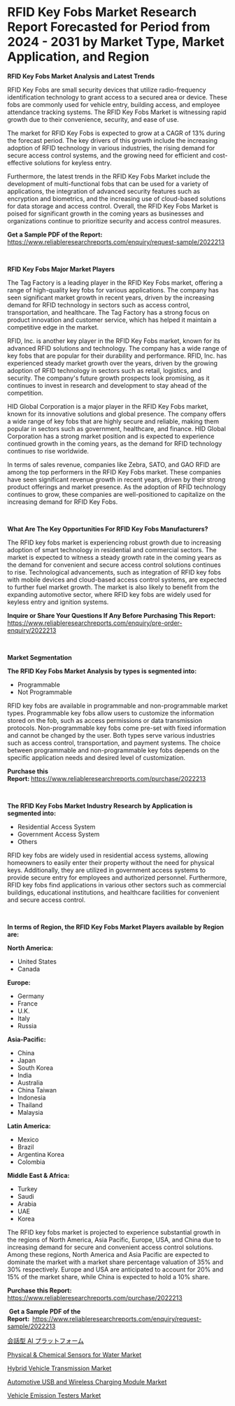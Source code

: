 <p><h1>RFID Key Fobs Market Research Report Forecasted for Period from 2024 -  2031 by Market Type, Market Application, and Region</h1></p><p><strong>RFID Key Fobs Market Analysis and Latest Trends</strong></p>
<p><p>RFID Key Fobs are small security devices that utilize radio-frequency identification technology to grant access to a secured area or device. These fobs are commonly used for vehicle entry, building access, and employee attendance tracking systems. The RFID Key Fobs Market is witnessing rapid growth due to their convenience, security, and ease of use.</p><p>The market for RFID Key Fobs is expected to grow at a CAGR of 13% during the forecast period. The key drivers of this growth include the increasing adoption of RFID technology in various industries, the rising demand for secure access control systems, and the growing need for efficient and cost-effective solutions for keyless entry.</p><p>Furthermore, the latest trends in the RFID Key Fobs Market include the development of multi-functional fobs that can be used for a variety of applications, the integration of advanced security features such as encryption and biometrics, and the increasing use of cloud-based solutions for data storage and access control. Overall, the RFID Key Fobs Market is poised for significant growth in the coming years as businesses and organizations continue to prioritize security and access control measures.</p></p>
<p><strong>Get a Sample PDF of the Report:&nbsp;</strong> <a href="https://www.reliableresearchreports.com/enquiry/request-sample/2022213">https://www.reliableresearchreports.com/enquiry/request-sample/2022213</a></p>
<p>&nbsp;</p>
<p><strong>RFID Key Fobs Major Market Players</strong></p>
<p><p>The Tag Factory is a leading player in the RFID Key Fobs market, offering a range of high-quality key fobs for various applications. The company has seen significant market growth in recent years, driven by the increasing demand for RFID technology in sectors such as access control, transportation, and healthcare. The Tag Factory has a strong focus on product innovation and customer service, which has helped it maintain a competitive edge in the market.</p><p>RFID, Inc. is another key player in the RFID Key Fobs market, known for its advanced RFID solutions and technology. The company has a wide range of key fobs that are popular for their durability and performance. RFID, Inc. has experienced steady market growth over the years, driven by the growing adoption of RFID technology in sectors such as retail, logistics, and security. The company's future growth prospects look promising, as it continues to invest in research and development to stay ahead of the competition.</p><p>HID Global Corporation is a major player in the RFID Key Fobs market, known for its innovative solutions and global presence. The company offers a wide range of key fobs that are highly secure and reliable, making them popular in sectors such as government, healthcare, and finance. HID Global Corporation has a strong market position and is expected to experience continued growth in the coming years, as the demand for RFID technology continues to rise worldwide.</p><p>In terms of sales revenue, companies like Zebra, SATO, and GAO RFID are among the top performers in the RFID Key Fobs market. These companies have seen significant revenue growth in recent years, driven by their strong product offerings and market presence. As the adoption of RFID technology continues to grow, these companies are well-positioned to capitalize on the increasing demand for RFID Key Fobs.</p></p>
<p>&nbsp;</p>
<p><strong>What Are The Key Opportunities For RFID Key Fobs Manufacturers?</strong></p>
<p><p>The RFID key fobs market is experiencing robust growth due to increasing adoption of smart technology in residential and commercial sectors. The market is expected to witness a steady growth rate in the coming years as the demand for convenient and secure access control solutions continues to rise. Technological advancements, such as integration of RFID key fobs with mobile devices and cloud-based access control systems, are expected to further fuel market growth. The market is also likely to benefit from the expanding automotive sector, where RFID key fobs are widely used for keyless entry and ignition systems.</p></p>
<p><strong>Inquire or Share Your Questions If Any Before Purchasing This Report:</strong> <a href="https://www.reliableresearchreports.com/enquiry/pre-order-enquiry/2022213">https://www.reliableresearchreports.com/enquiry/pre-order-enquiry/2022213</a></p>
<p>&nbsp;</p>
<p><strong>Market Segmentation</strong></p>
<p><strong>The RFID Key Fobs Market Analysis by types is segmented into:</strong></p>
<p><ul><li>Programmable</li><li>Not Programmable</li></ul></p>
<p><p>RFID key fobs are available in programmable and non-programmable market types. Programmable key fobs allow users to customize the information stored on the fob, such as access permissions or data transmission protocols. Non-programmable key fobs come pre-set with fixed information and cannot be changed by the user. Both types serve various industries such as access control, transportation, and payment systems. The choice between programmable and non-programmable key fobs depends on the specific application needs and desired level of customization.</p></p>
<p><strong>Purchase this Report:&nbsp;</strong><a href="https://www.reliableresearchreports.com/purchase/2022213">https://www.reliableresearchreports.com/purchase/2022213</a></p>
<p>&nbsp;</p>
<p><strong>The RFID Key Fobs Market Industry Research by Application is segmented into:</strong></p>
<p><ul><li>Residential Access System</li><li>Government Access System</li><li>Others</li></ul></p>
<p><p>RFID key fobs are widely used in residential access systems, allowing homeowners to easily enter their property without the need for physical keys. Additionally, they are utilized in government access systems to provide secure entry for employees and authorized personnel. Furthermore, RFID key fobs find applications in various other sectors such as commercial buildings, educational institutions, and healthcare facilities for convenient and secure access control.</p></p>
<p>&nbsp;</p>
<p><strong>In terms of Region, the RFID Key Fobs Market Players available by Region are:</strong></p>
<p>
    <p> <strong> North America: </strong>
        <ul>
            <li>United States</li>
            <li>Canada</li>
        </ul>
        </p> 
    <p> <strong> Europe: </strong>
        <ul>
            <li>Germany</li>
            <li>France</li>
            <li>U.K.</li>
            <li>Italy</li>
            <li>Russia</li>
        </ul>
        </p> 
    <p> <strong> Asia-Pacific: </strong>
        <ul>
            <li>China</li>
            <li>Japan</li>
            <li>South Korea</li>
            <li>India</li>
            <li>Australia</li>
            <li>China Taiwan</li>
            <li>Indonesia</li>
            <li>Thailand</li>
            <li>Malaysia</li>
        </ul>
        </p> 
    <p> <strong> Latin America: </strong>
        <ul>
            <li>Mexico</li>
            <li>Brazil</li>
            <li>Argentina Korea</li>
            <li>Colombia</li>
        </ul>
        </p> 
    <p> <strong> Middle East & Africa: </strong>
        <ul>
            <li>Turkey</li>
            <li>Saudi</li>
            <li>Arabia</li>
            <li>UAE</li>
            <li>Korea</li>
        </ul>
    </p>
    </p>
<p><p>The RFID key fobs market is projected to experience substantial growth in the regions of North America, Asia Pacific, Europe, USA, and China due to increasing demand for secure and convenient access control solutions. Among these regions, North America and Asia Pacific are expected to dominate the market with a market share percentage valuation of 35% and 30% respectively. Europe and USA are anticipated to account for 20% and 15% of the market share, while China is expected to hold a 10% share.</p></p>
<p><strong>Purchase this Report: </strong><a href="https://www.reliableresearchreports.com/purchase/2022213">https://www.reliableresearchreports.com/purchase/2022213</a></p>
<p>&nbsp;<strong>Get a Sample PDF of the Report:&nbsp;&nbsp;</strong><a href="https://www.reliableresearchreports.com/enquiry/request-sample/2022213">https://www.reliableresearchreports.com/enquiry/request-sample/2022213</a></p>
<p><strong></strong></p>
<p><p><a href="https://medium.com/@noreneward2023/%E4%BC%9A%E8%A9%B1%E5%9E%8Bai%E3%83%97%E3%83%A9%E3%83%83%E3%83%88%E3%83%95%E3%82%A9%E3%83%BC%E3%83%A0%E5%B8%82%E5%A0%B4-%E7%AB%B6%E4%BA%89%E5%88%86%E6%9E%90-%E5%B8%82%E5%A0%B4%E5%8B%95%E5%90%91-2031%E5%B9%B4%E3%81%BE%E3%81%A7%E3%81%AE%E4%BA%88%E6%B8%AC-d21acf7345f7">会話型 AI プラットフォーム</a></p><p><a href="https://view.publitas.com/reportprime-1/physical-chemical-sensors-for-water-market-analysis-and-market-size-global-industry-overview-market-segmentation-and-forecast-2024-to-2031/">Physical & Chemical Sensors for Water Market</a></p><p><a href="https://eight-handstand-8fb.notion.site/Hybrid-Vehicle-Transmission-Market-Offer-Valuable-Insights-into-Market-Size-Market-Share-Market-Tr-d44ad108929e42fbb4710d37560932c7">Hybrid Vehicle Transmission Market</a></p><p><a href="https://view.publitas.com/reportprime-1/automotive-usb-and-wireless-charging-module-market-size-global-industry-overview-market-segmentation-and-forecast-2024-to-2031/">Automotive USB and Wireless Charging Module Market</a></p><p><a href="https://simplistic-meeting-7ee.notion.site/Vehicle-Emission-Testers-Market-Growth-Market-Trends-COVID-19-Impact-and-Forecasts-for-period-fro-28691e333002493c96cd4b18bf88bb52">Vehicle Emission Testers Market</a></p></p>